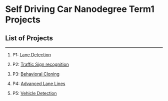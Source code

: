 # Self Driving Car Nanodegree Term1 Projects

## List of Projects
--------------------
1. P1: [Lane Detection](https://github.com/sriharsha0806/CarND-LaneLines-P1)

2. P2: [Traffic Sign recognition](https://github.com/sriharsha0806/CarND-Traffic-Sign-Classifier-Project)

3. P3: [Behavioral Cloning](https://github.com/sriharsha0806/CarND-Behavioral-Cloning-P3)

4. P4: [Advanced Lane Lines](https://github.com/sriharsha0806/CarND-Advanced-Lane-Lines)

5. P5: [Vehicle Detection](https://github.com/sriharsha0806/CarND-Vehicle-Detection)
